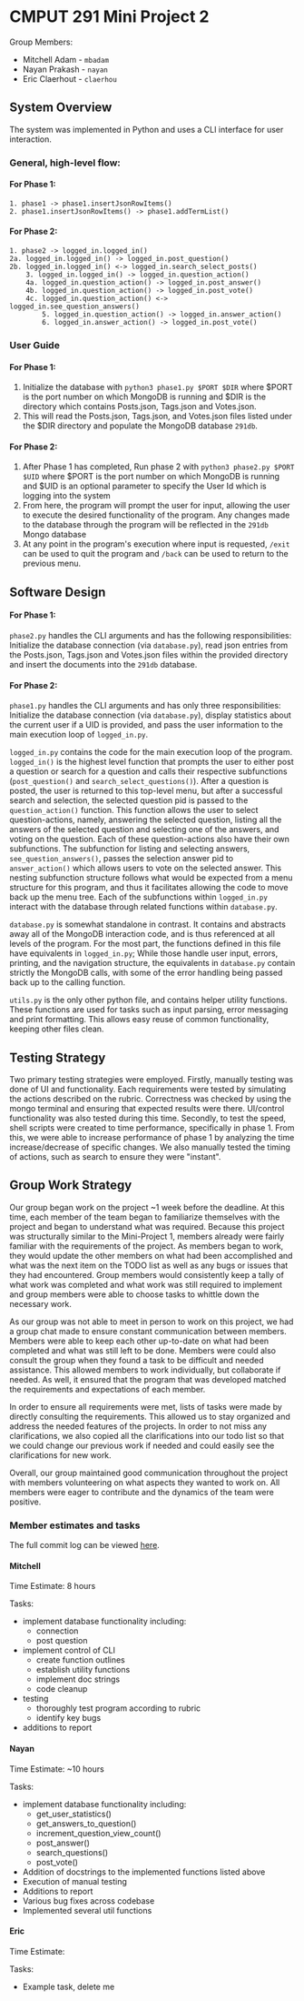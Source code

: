# CMPUT 291 Mini Project 2
Group Members:

- Mitchell Adam - `mbadam`
- Nayan Prakash - `nayan`
- Eric Claerhout - `claerhou`

## System Overview
The system was implemented in Python and uses a CLI interface for user interaction.

### General, high-level flow:
#### For Phase 1:
```
1. phase1 -> phase1.insertJsonRowItems()
2. phase1.insertJsonRowItems() -> phase1.addTermList()
```
#### For Phase 2:
```
1. phase2 -> logged_in.logged_in()
2a. logged_in.logged_in() -> logged_in.post_question()
2b. logged_in.logged_in() <-> logged_in.search_select_posts()
    3. logged_in.logged_in() -> logged_in.question_action()
    4a. logged_in.question_action() -> logged_in.post_answer()
    4b. logged_in.question_action() -> logged_in.post_vote()
    4c. logged_in.question_action() <-> logged_in.see_question_answers()
        5. logged_in.question_action() -> logged_in.answer_action()
        6. logged_in.answer_action() -> logged_in.post_vote()
```

### User Guide
#### For Phase 1:
1. Initialize the database with `python3 phase1.py $PORT $DIR` where $PORT is the port number on which MongoDB is running and $DIR is the directory which contains Posts.json, Tags.json and Votes.json.
2. This will read the Posts.json, Tags.json, and Votes.json files listed under the $DIR directory and populate the MongoDB database `291db`.

#### For Phase 2:
1. After Phase 1 has completed, Run phase 2 with `python3 phase2.py $PORT $UID` where $PORT is the port number on which MongoDB is running and $UID is an optional parameter to specify the User Id which is logging into the system
2. From here, the program will prompt the user for input, allowing the user to execute the desired functionality of the program. Any changes made to the database through the program will be reflected in the `291db` Mongo database
3. At any point in the program's execution where input is requested, `/exit` can be used to quit the program and `/back` can be used to return to the previous menu.

## Software Design
#### For Phase 1:
`phase2.py` handles the CLI arguments and has the following responsibilities: Initialize the database connection (via `database.py`), read json entries from the Posts.json, Tags.json and Votes.json files within the provided directory and insert the documents into the `291db` database.

#### For Phase 2:
`phase1.py` handles the CLI arguments and has only three responsibilities: Initialize the database connection (via `database.py`), display statistics about the current user if a UID is provided, and pass the user information to the main execution loop of `logged_in.py`.

`logged_in.py` contains the code for the main execution loop of the program. `logged_in()` is the highest level function that prompts the user to either post a question or search for a question and calls their respective subfunctions (`post_question()` and `search_select_questions()`). After a question is posted, the user is returned to this top-level menu, but after a successful search and selection, the selected question pid is passed to the `question_action()` function. This function allows the user to select question-actions, namely, answering the selected question, listing all the answers of the selected question and selecting one of the answers, and voting on the question. Each of these question-actions also have their own subfunctions. The subfunction for listing and selecting answers, `see_question_answers()`, passes the selection answer pid to `answer_action()` which allows users to vote on the selected answer. This nesting subfunction structure follows what would be expected from a menu structure for this program, and thus it facilitates allowing the code to move back up the menu tree. Each of the subfunctions within `logged_in.py` interact with the database through related functions within `database.py`.

`database.py` is somewhat standalone in contrast. It contains and abstracts away all of the MongoDB interaction code, and is thus referenced at all levels of the program. For the most part, the functions defined in this file have equivalents in `logged_in.py`; While those handle user input, errors, printing, and the navigation structure, the equivalents in `database.py` contain strictly the MongoDB calls, with some of the error handling being passed back up to the calling function.

`utils.py` is the only other python file, and contains helper utility functions. These functions are used for tasks such as input parsing, error messaging and print formatting. This allows easy reuse of common functionality, keeping other files clean.

## Testing Strategy
Two primary testing strategies were employed. Firstly, manually testing was done of UI and functionality. Each requirements were tested by simulating the actions described on the rubric. Correctness was checked by
using the mongo terminal and ensuring that expected results were there. UI/control functionality was also tested during this time. Secondly, to test the speed, shell scripts were created to time performance, specifically in phase 1. From this, we were able to increase performance of phase 1 by analyzing the time increase/decrease of specific changes. We also manually tested the timing of actions, such as search to ensure they were "instant".

## Group Work Strategy
Our group began work on the project ~1 week before the deadline. At this time, each member of the team began to familiarize themselves with the project and began to understand what was required. Because this project was structurally similar to the Mini-Project 1, members already were fairly familiar with the requirements of the project. As members began to work, they would update the other members on what had been accomplished and what was the next item on the TODO list as well as any bugs or issues that they had encountered. Group members would consistently keep a tally of what work was completed and what work was still required to implement and group members were able to choose tasks to whittle down the necessary work.

As our group was not able to meet in person to work on this project, we had a group chat made to ensure constant communication between members. Members were able to keep each other up-to-date on what had been completed and what was still left to be done. Members were could also consult the group when they found a task to be difficult and needed assistance. This allowed members to work individually, but collaborate if needed. As well, it ensured that the program that was developed matched the requirements and expectations of each member.

In order to ensure all requirements were met, lists of tasks were made by directly consulting the requirements. This allowed us to stay organized and address the needed features of the projects. In order to not miss any clarifications, we also copied all the clarifications into our todo list so that we could change our previous work if needed and could easily see the clarifications for new work.

Overall, our group maintained good communication throughout the project with members volunteering on what aspects they wanted to work on. All members were eager to contribute and the dynamics of the team were positive.

### Member estimates and tasks
The full commit log can be viewed [here](https://github.com/imswebra/cmput291MP2/commits/master).

#### Mitchell

Time Estimate: 8 hours

Tasks:

- implement database functionality including:
    - connection
    - post question
- implement control of CLI
    - create function outlines
    - establish utility functions
    - implement doc strings
    - code cleanup
- testing
    - thoroughly test program according to rubric
    - identify key bugs
- additions to report

#### Nayan

Time Estimate: ~10 hours

Tasks:

- implement database functionality including:
    - get_user_statistics()
    - get_answers_to_question()
    - increment_question_view_count()
    - post_answer()
    - search_questions()
    - post_vote()
- Addition of docstrings to the implemented functions listed above
- Execution of manual testing
- Additions to report
- Various bug fixes across codebase
- Implemented several util functions

#### Eric

Time Estimate:

Tasks:

- Example task, delete me
